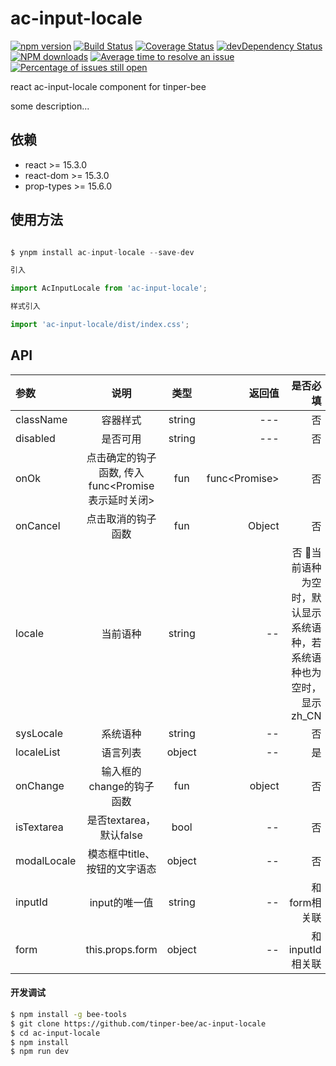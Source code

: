 # ac-input-locale

[![npm version](https://img.shields.io/npm/v/ac-input-locale.svg)](https://www.npmjs.com/package/ac-input-locale)
[![Build Status](https://img.shields.io/travis/tinper-bee/ac-input-locale/master.svg)](https://travis-ci.org/tinper-bee/ac-input-locale)
[![Coverage Status](https://coveralls.io/repos/github/tinper-bee/ac-input-locale/badge.svg?branch=master)](https://coveralls.io/github/tinper-bee/ac-input-locale?branch=master)
[![devDependency Status](https://img.shields.io/david/dev/tinper-bee/ac-input-locale.svg)](https://david-dm.org/tinper-bee/ac-input-locale#info=devDependencies)
[![NPM downloads](http://img.shields.io/npm/dm/ac-input-locale.svg?style=flat)](https://npmjs.org/package/ac-input-locale)
[![Average time to resolve an issue](http://isitmaintained.com/badge/resolution/tinper-bee/ac-input-locale.svg)](http://isitmaintained.com/project/tinper-bee/ac-input-locale "Average time to resolve an issue")
[![Percentage of issues still open](http://isitmaintained.com/badge/open/tinper-bee/ac-input-locale.svg)](http://isitmaintained.com/project/tinper-bee/ac-input-locale "Percentage of issues still open")


react ac-input-locale component for tinper-bee

some description...

## 依赖

- react >= 15.3.0
- react-dom >= 15.3.0
- prop-types >= 15.6.0

## 使用方法

```js

$ ynpm install ac-input-locale --save-dev

引入

import AcInputLocale from 'ac-input-locale';

样式引入

import 'ac-input-locale/dist/index.css';

```



## API

|参数|说明|类型|返回值|是否必填|
|:--|:---:|:--:|---:|---:|
|className|容器样式|string| --- | 否 |
|disabled|是否可用|string| --- | 否 |
|onOk|点击确定的钩子函数, 传入func<Promise<boolean> 表示延时关闭> |fun|func<Promise<boolean>> | 否 |
|onCancel|点击取消的钩子函数|fun|Object | 否 |
|locale|当前语种|string | -- | 否 当前语种为空时，默认显示系统语种，若系统语种也为空时，显示zh_CN |
|sysLocale|系统语种|string | -- | 否 |
|localeList|语言列表|object| -- | 是 |
|onChange|输入框的change的钩子函数|fun| object | 否 |
|isTextarea|是否textarea，默认false|bool| -- | 否 |
|modalLocale|模态框中title、按钮的文字语态|object| -- | 否 |
|inputId|input的唯一值|string| -- | 和 form相关联 |
|form|this.props.form| object | -- | 和 inputId 相关联 |

#### 开发调试

```sh
$ npm install -g bee-tools
$ git clone https://github.com/tinper-bee/ac-input-locale
$ cd ac-input-locale
$ npm install
$ npm run dev
```
